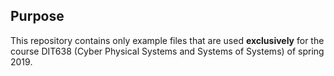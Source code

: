 ## Purpose

This repository contains only example files that are used __exclusively__ for the course DIT638 (Cyber Physical Systems and Systems of Systems) of spring 2019.